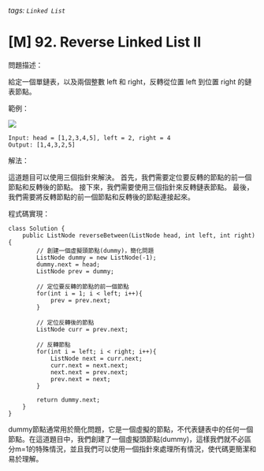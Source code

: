###### tags: `Linked List`

# [M] 92. Reverse Linked List II
問題描述：

給定一個單鏈表，以及兩個整數 left 和 right，反轉從位置 left 到位置 right 的鏈表節點。

範例：

![](https://i.imgur.com/pevD7DO.png)

```
Input: head = [1,2,3,4,5], left = 2, right = 4
Output: [1,4,3,2,5]
```
解法：

這道題目可以使用三個指針來解決。
首先，我們需要定位要反轉的節點的前一個節點和反轉後的節點。
接下來，我們需要使用三個指針來反轉鏈表節點。
最後，我們需要將反轉節點的前一個節點和反轉後的節點連接起來。


程式碼實現：
```java=
class Solution {
    public ListNode reverseBetween(ListNode head, int left, int right) {
        // 創建一個虛擬頭節點(dummy)，簡化問題
        ListNode dummy = new ListNode(-1);
        dummy.next = head;
        ListNode prev = dummy;
        
        // 定位要反轉的節點的前一個節點
        for(int i = 1; i < left; i++){
            prev = prev.next;
        }
        
        // 定位反轉後的節點
        ListNode curr = prev.next;
        
        // 反轉節點
        for(int i = left; i < right; i++){
            ListNode next = curr.next;
            curr.next = next.next;
            next.next = prev.next;
            prev.next = next;
        }
        
        return dummy.next;
    }
}

```

dummy節點通常用於簡化問題，它是一個虛擬的節點，不代表鏈表中的任何一個節點。在這道題目中，我們創建了一個虛擬頭節點(dummy)，這樣我們就不必區分m=1的特殊情況，並且我們可以使用一個指針來處理所有情況，使代碼更簡潔和易於理解。
